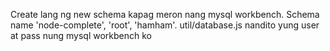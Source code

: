 Create lang ng new schema kapag meron nang mysql workbench. Schema name 'node-complete', 'root', 'hamham'. util/database.js nandito yung user at pass nung mysql workbench ko
